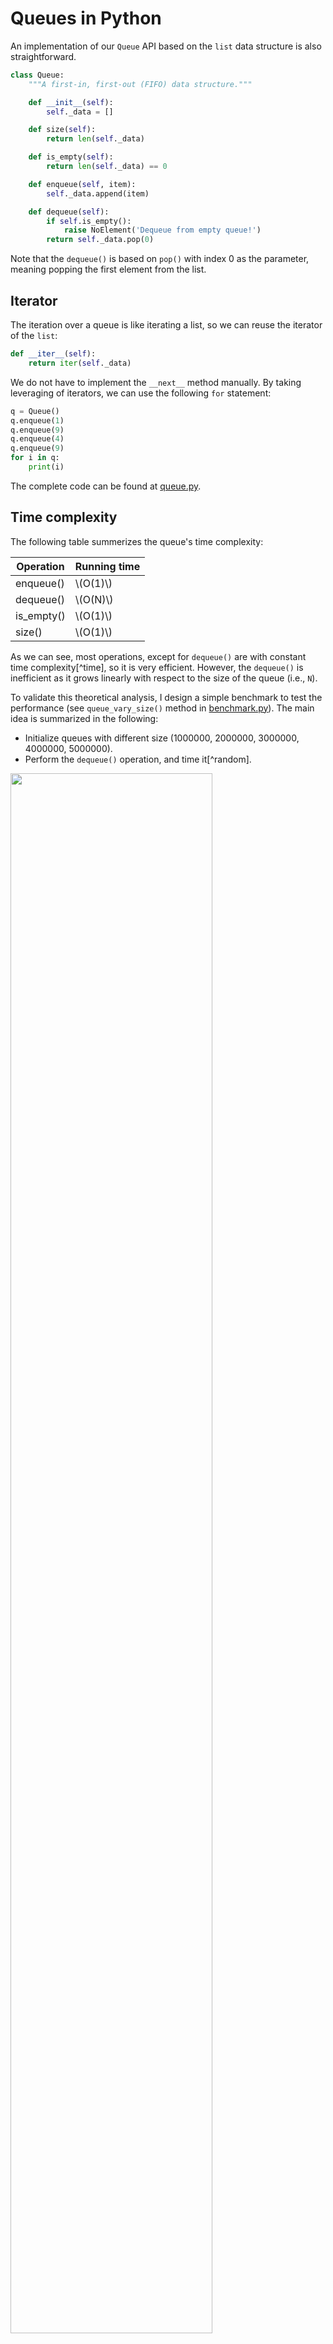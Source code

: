 # Queues in Python
An implementation of our `Queue` API based on the `list` data structure is also straightforward.

```python
class Queue:
    """A first-in, first-out (FIFO) data structure."""

    def __init__(self):
        self._data = []

    def size(self):
        return len(self._data)

    def is_empty(self):
        return len(self._data) == 0

    def enqueue(self, item):
        self._data.append(item)

    def dequeue(self):
        if self.is_empty():
            raise NoElement('Dequeue from empty queue!')
        return self._data.pop(0)
```

Note that the `dequeue()` is based on `pop()` with index 0 as the parameter, meaning popping the first element from the list.

## Iterator
The iteration over a queue is like iterating a list, so we can reuse the iterator of the `list`:

```python
def __iter__(self):
    return iter(self._data)
```

We do not have to implement the `__next__` method manually. By taking leveraging of iterators, we can use the following `for` statement:

```python
q = Queue()
q.enqueue(1)
q.enqueue(9)
q.enqueue(4)
q.enqueue(9)
for i in q:
    print(i)
```

The complete code can be found at [queue.py](https://github.com/ChenZhongPu/data-structure-swufe/tree/master/code/python/stack-queue/queue.py).

## Time complexity
The following table summerizes the queue's time complexity:

| Operation | Running time |
| -------- |  ------- |
| enqueue() | \\(O(1)\\) |
| dequeue() | \\(O(N)\\) |
| is_empty() | \\(O(1)\\) |
| size() | \\(O(1)\\) |

As we can see, most operations, except for `dequeue()` are with constant time complexity[^time], so it is very efficient. However, the `dequeue()` is inefficient as it grows linearly with respect to the size of the queue (i.e., `N`).

To validate this theoretical analysis, I design a simple benchmark to test the performance (see `queue_vary_size()` method in [benchmark.py](https://github.com/ChenZhongPu/data-structure-swufe/tree/master/code/python/stack-queue/benchmark.py)). The main idea is summarized in the following:

- Initialize queues with different size (1000000, 2000000, 3000000, 4000000, 5000000).
- Perform the `dequeue()` operation, and time it[^random].

<img src="image/queue_benchmark.png" width="80%">

As we expect, the running time is roughly linear with respect to the size of the queue.

Now let's explore the reason of the inefficiency. Since the underlying data structure is a list, when we call `enqueue()` on it, the first item will be removed and **the next N-1 items will be shifted to the left**. Clearly, this moving action will result in \\(O(N)\\). Of course this design still achieves an acceptable performance in applications in which queues have relatively modest size, but when it comes to a large amount of data, it should be improved.

## Using an array circularly
This subsection is adapted from [Circular Queue](https://www.geeksforgeeks.org/circular-queue-set-1-introduction-array-implementation/). Such structure is also known as *ring buffer* in many applications.

<img src="https://media.geeksforgeeks.org/wp-content/uploads/Circular-queue.png">

As illustrated in the figure above, we shall maintain a *front* pointer (i.e., *index*) to point to the first item and use *rear* pointer (i.e., *index*) to point to next available position[^rear]. Assume this circular array is large enough to hold all items:

- `enqueue()`: update *rear* to next one in the clock-wise.
- `dequeue()`: update *front* to next one in the clock-wise.

Now let's consider a running example to understand the principle of circular arrays. Suppose the size of the array is 8, and the queue `q` is empty at start, and the `front` is 0:

| Operation |  Front |  Rear |  Size |
| ---- | ----- | ----- | ---- |
|  (Start) | 0 | 0 | 0 |
| q.enqueue(10) | 0 | 1 | 1 |
| q.enqueue(20) | 0 | 2 | 2 |
| q.enqueue(30) | 0 | 3 | 3 |
| q.dequeue() | 1 | 4 | 2 |
| q.enqueue(40) | 1 | 5 | 3 |
| q.enqueue(50) | 1 | 6 | 4 |
| q.dequeue() | 2 | 6 | 3 |

Obviously, the `dequeue()` operation only results in a pointer shift, so **the time complexity is \\(O(1)\\)**. What a clever design! In addition, we can find that the specific pointer (i.e., *index*) does not really matter, so we can maintain *front* and *size* instead, and the *rear* can be computed based on them.

```python
class CircularQueue:
    """A queue based on a circular array."""

    DEFAULT_CAPACITY = 10

    def __init__(self):
        self._data = [None] * CircularQueue.DEFAULT_CAPACITY
        self._size = 0
        self._front = 0
```

Then, what if we call `enqueue()` when *front* is 6 and *size* is 1? In this case, the implicit *rear* will become 0 because `(7 + 1) mod 8 = 0`. The `mod` operation makes the pointer in arrays be circular.

> It is only circular conceptually, and it is still a linear array. The implementation shares many ideas with *Stack based on array* in [Stacks in Java](./stack_java.md).

A final problem to be addressed is to resize. As we have learned in [Stacks in Java](./stack_java.md), we shall resize the underlying array if the size reaches to its capacity.

```python
def enqueue(self, item):
    # expand
    if self.size() == len(self._data):
        self._resize(2 * len(self._data))
    avail = (self._front + self.size()) % len(self._data)
    self._data[avail] = item
    self._size += 1
```

We always double the array's size when the size of a queue reaches to its capacity. `avail`, computed through a mod operation, means, in fact, `rear`, the available position in the array.

```python
def dequeue(self):
    if self.is_empty():
        raise NoElement('Dequeue from empty queue!')
    # shrink (optional)
    if self.size() <= len(self._data) // 4:
        self._resize(len(self._data) // 2)
    answer = self._data[self._front]
    self._data[self._front] = None
    self._front = (self._front + 1) % len(self._data)
    self._size -= 1
    return answer
```

The shrink operation is optional to save the memory space. Again, we update `front` through a mod operation. When the pointer shifts, it is a good practice to let it point to `None` for the sake of garbage collection.

The *resize* operation is a private method, and it is worthwhile to investigate how it works:

```python
def _resize(self, capacity):
    assert capacity > self.size()
    old = self._data
    self._data = [None] * capacity
    walk = self._front
    for i in range(self._size):
        self._data[i] = old[walk]
        walk = (1 + walk) % len(old)
    self._front = 0
```

<img src="image/list_address.png" width="50%">

To understand it, we shall have a basic knowledge about the object model in Python:

When we create a list `data`, we essentially create a list and assigns the reference to `data`. So `data` is not the list itself, and it roughly has two parts: the *address* pointing to the list, and the *size* of the list.

```python
data = [1, 2, 3]
old = data
```

If we add a new item to `old`, then `data` will also be updated:

```python
old.append(4)
# [1, 2, 3, 4]
print(data)
```

Therefore, `old` and `data` refer to the same object, but with different names[^memory]. Now let's revisit the implementation of `_resize()`. After `self._data = [None] * capacity` is called, it becomes

<img src="image/list_address2.png" width="70%">

The next step is to copy from `old[front..rear]` to `data[0.._size]`. Of course, the range from `front` to `near` may be circular, so it should be computed through the mod operation.

The complete code can be found at [circular_queue.py](https://github.com/ChenZhongPu/data-structure-swufe/tree/master/code/python/stack-queue/circular_queue.py). Please try to implement an iterator for circular queues on your own before checking the code in GitHub.

## A few notes on queues

> When you need queues, please consider [collections.deque](https://docs.python.org/3/library/collections.html#collections.deque), instead of implementing a new one from the scratch.

---
[^time] Like stacks, the time complexity of `enqueue()` is *amortized*.

[^random] To avoid the randomness brought by a single operation, we repeat it 20 times. Since 20 is much smaller than the size of queue, the measured time still makes sense.

[^rear] Some designs assume that `rear` points to the last item in a queue. In this case, `rear` is -1 when the queue is empty.

[^memory] https://towardsdatascience.com/python-memory-and-objects-e7bec4a2845